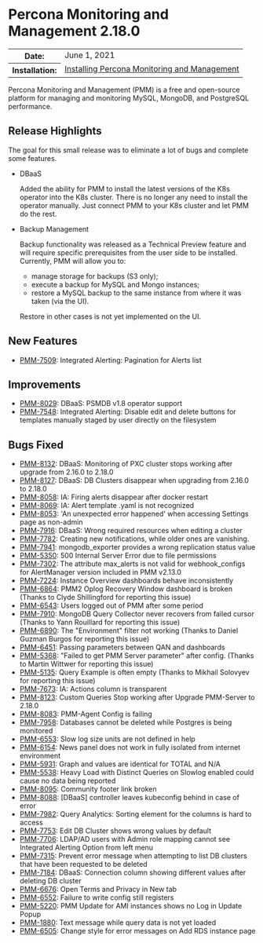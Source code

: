# Percona Monitoring and Management 2.18.0

<table class="docutils field-list" frame="void" rules="none">
  <colgroup>
    <col class="field-name">
    <col class="field-body">
  </colgroup>
  <tbody valign="top">
    <tr class="field-odd field">
      <th class="field-name">Date:</th>
      <td class="field-body">June 1, 2021</td>
    </tr>
    <tr class="field-even field">
      <th class="field-name">Installation:</th>
      <td class="field-body">
        <a class="reference external" href="https://www.percona.com/software/pmm/quickstart">Installing Percona Monitoring and Management</a></td>
    </tr>
  </tbody>
</table>

Percona Monitoring and Management (PMM) is a free and open-source platform for managing and monitoring MySQL, MongoDB, and PostgreSQL performance.

## Release Highlights

The goal for this small release was to eliminate a lot of bugs and complete some features.

- DBaaS

    Added the ability for PMM to install the latest versions of the K8s operator into the K8s cluster. There is no longer any need to install the operator manually. Just connect PMM to your K8s cluster and let PMM do the rest.

- Backup Management

    Backup functionality was released as a Technical Preview feature and will require specific prerequisites from the user side to be installed. Currently, PMM will allow you to:

    - manage storage for backups (S3 only);
    - execute a backup for MySQL and Mongo instances;
    - restore a MySQL backup to the same instance from where it was taken (via the UI).

    Restore in other cases is not yet implemented on the UI.

## New Features

* [PMM-7509](https://jira.percona.com/browse/PMM-7509): Integrated Alerting: Pagination for Alerts list



## Improvements

* [PMM-8029](https://jira.percona.com/browse/PMM-8029): DBaaS: PSMDB v1.8 operator support
* [PMM-7548](https://jira.percona.com/browse/PMM-7548): Integrated Alerting: Disable edit and delete buttons for templates manually staged by user directly on the filesystem



## Bugs Fixed

* [PMM-8132](https://jira.percona.com/browse/PMM-8132): DBaaS: Monitoring of PXC cluster stops working after upgrade from 2.16.0 to 2.18.0
* [PMM-8127](https://jira.percona.com/browse/PMM-8127): DBaaS: DB Clusters disappear when upgrading from 2.16.0 to 2.18.0
* [PMM-8058](https://jira.percona.com/browse/PMM-8058): IA: Firing alerts disappear after docker restart
* [PMM-8069](https://jira.percona.com/browse/PMM-8069): IA: Alert template .yaml is not recognized
* [PMM-8053](https://jira.percona.com/browse/PMM-8053): 'An unexpected error happened' when accessing Settings page as non-admin
* [PMM-7916](https://jira.percona.com/browse/PMM-7916): DBaaS: Wrong required resources when editing a cluster
* [PMM-7782](https://jira.percona.com/browse/PMM-7782): Creating new notifications, while older ones are vanishing.
* [PMM-7941](https://jira.percona.com/browse/PMM-7941): mongodb_exporter provides a wrong replication status value
* [PMM-5350](https://jira.percona.com/browse/PMM-5350): 500 Internal Server Error due to file permissions
* [PMM-7302](https://jira.percona.com/browse/PMM-7302): The attribute max_alerts is not valid for webhook_configs for AlertManager version included in PMM v2.13.0
* [PMM-7224](https://jira.percona.com/browse/PMM-7224): Instance Overview dashboards behave inconsistently
* [PMM-6864](https://jira.percona.com/browse/PMM-6864): PMM2 Oplog Recovery Window dashboard is broken (Thanks to Clyde Shillingford for reporting this issue)
* [PMM-6543](https://jira.percona.com/browse/PMM-6543): Users logged out of PMM after some period
* [PMM-7910](https://jira.percona.com/browse/PMM-7910): MongoDB Query Collector never recovers from failed cursor (Thanks to Yann Rouillard for reporting this issue)
* [PMM-6890](https://jira.percona.com/browse/PMM-6890): The "Environment" filter not working (Thanks to Daniel Guzman Burgos for reporting this issue)
* [PMM-6451](https://jira.percona.com/browse/PMM-6451): Passing parameters between QAN and dashboards
* [PMM-5368](https://jira.percona.com/browse/PMM-5368): "Failed to get PMM Server parameter" after config. (Thanks to Martin Wittwer for reporting this issue)
* [PMM-5135](https://jira.percona.com/browse/PMM-5135): Query Example is often empty (Thanks to Mikhail Solovyev for reporting this issue)
* [PMM-7673](https://jira.percona.com/browse/PMM-7673): IA: Actions column is transparent
* [PMM-8123](https://jira.percona.com/browse/PMM-8123): Custom Queries Stop working after Upgrade PMM-Server to 2.18.0
* [PMM-8083](https://jira.percona.com/browse/PMM-8083): PMM-Agent Config is failing
* [PMM-7958](https://jira.percona.com/browse/PMM-7958): Databases cannot be deleted while Postgres is being monitored
* [PMM-6553](https://jira.percona.com/browse/PMM-6553): Slow log size units are not defined in help
* [PMM-6154](https://jira.percona.com/browse/PMM-6154): News panel does not work in fully isolated from internet environment
* [PMM-5931](https://jira.percona.com/browse/PMM-5931): Graph and values are identical for TOTAL and N/A
* [PMM-5538](https://jira.percona.com/browse/PMM-5538): Heavy Load with Distinct Queries on Slowlog enabled could cause no data being reported
* [PMM-8095](https://jira.percona.com/browse/PMM-8095): Community footer link broken
* [PMM-8088](https://jira.percona.com/browse/PMM-8088): [DBaaS] controller leaves kubeconfig behind in case of error
* [PMM-7982](https://jira.percona.com/browse/PMM-7982): Query Analytics: Sorting element for the columns is hard to access
* [PMM-7753](https://jira.percona.com/browse/PMM-7753): Edit DB Cluster shows wrong values by default
* [PMM-7706](https://jira.percona.com/browse/PMM-7706): LDAP/AD users with Admin role mapping cannot see Integrated Alerting Option from left menu
* [PMM-7315](https://jira.percona.com/browse/PMM-7315):  Prevent error message when attempting to list DB clusters that have been requested to be deleted 
* [PMM-7184](https://jira.percona.com/browse/PMM-7184): DBaaS: Connection column showing different values after deleting DB cluster
* [PMM-6676](https://jira.percona.com/browse/PMM-6676): Open Terms and Privacy in New tab
* [PMM-6552](https://jira.percona.com/browse/PMM-6552): Failure to write config still registers
* [PMM-5220](https://jira.percona.com/browse/PMM-5220): PMM Update for AMI instances shows no Log in Update Popup
* [PMM-1880](https://jira.percona.com/browse/PMM-1880): Text message while query data is not yet loaded
* [PMM-6505](https://jira.percona.com/browse/PMM-6505): Change style for error messages on Add RDS instance page
